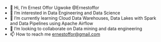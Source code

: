 - 👋 Hi, I’m Ernest Offor Ugwoke @Ernestoffor
- 👀 I’m interested in Data Engineering and Data Science
- 🌱 I’m currently learning Cloud Data Warehouses, Data Lakes with Spark and Data Pipelines using Apache Airflow
- 💞️ I’m looking to collaborate on Data mining and data engineering
- 📫 How to reach me ernestoffor@gmail.com

<!---
Ernestoffor/Ernestoffor is a ✨ special ✨ repository because its `README.md` (this file) appears on your GitHub profile.
You can click the Preview link to take a look at your changes.
--->
